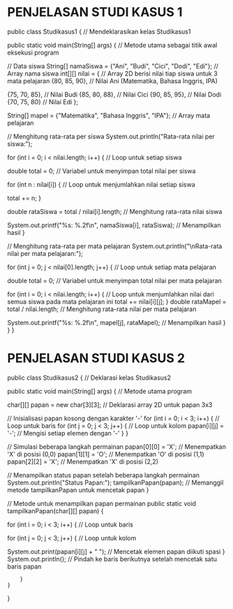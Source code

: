 # PENJELASAN STUDI KASUS 1
public class Studikasus1 { 
// Mendeklarasikan kelas Studikasus1

public static void main(String[] args) { 
// Metode utama sebagai titik awal eksekusi program

// Data siswa
String[] namaSiswa = {"Ani", "Budi", "Cici", "Dodi", "Edi"}; // Array nama siswa
int[][] nilai = { // Array 2D berisi nilai tiap siswa untuk 3 mata pelajaran
{80, 85, 90}, // Nilai Ani (Matematika, Bahasa Inggris, IPA)

{75, 70, 85}, // Nilai Budi
{85, 80, 88}, // Nilai Cici
{90, 85, 95}, // Nilai Dodi
{70, 75, 80}  // Nilai Edi
};

String[] mapel = {"Matematika", "Bahasa Inggris", "IPA"}; // Array mata pelajaran

// Menghitung rata-rata per siswa
System.out.println("Rata-rata nilai per siswa:");

for (int i = 0; i < nilai.length; i++) { 
// Loop untuk setiap siswa

double total = 0; 
// Variabel untuk menyimpan total nilai per siswa

for (int n : nilai[i]) { 
// Loop untuk menjumlahkan nilai setiap siswa

total += n;
}
            
double rataSiswa = total / nilai[i].length; 
// Menghitung rata-rata nilai siswa

System.out.printf("%s: %.2f\n", namaSiswa[i], rataSiswa); 
// Menampilkan hasil
}

// Menghitung rata-rata per mata pelajaran
System.out.println("\nRata-rata nilai per mata pelajaran:");
        
for (int j = 0; j < nilai[0].length; j++) { 
// Loop untuk setiap mata pelajaran

double total = 0; 
// Variabel untuk menyimpan total nilai per mata pelajaran

for (int i = 0; i < nilai.length; i++) { 
// Loop untuk menjumlahkan nilai dari semua siswa pada mata pelajaran ini
total += nilai[i][j];
}
double rataMapel = total / nilai.length; 
// Menghitung rata-rata nilai per mata pelajaran

System.out.printf("%s: %.2f\n", mapel[j], rataMapel); 
// Menampilkan hasil
        }
    }
}


# PENJELASAN STUDI KASUS 2

public class Studikasus2 { 
// Deklarasi kelas Studikasus2

public static void main(String[] args) { 
// Metode utama program

char[][] papan = new char[3][3]; 
// Deklarasi array 2D untuk papan 3x3

// Inisialisasi papan kosong dengan karakter '-'
for (int i = 0; i < 3; i++) { // Loop untuk baris
for (int j = 0; j < 3; j++) { // Loop untuk kolom
papan[i][j] = '-'; // Mengisi setiap elemen dengan '-'
    }
  }

// Simulasi beberapa langkah permainan
papan[0][0] = 'X'; // Menempatkan 'X' di posisi (0,0)
papan[1][1] = 'O'; // Menempatkan 'O' di posisi (1,1)
papan[2][2] = 'X'; // Menempatkan 'X' di posisi (2,2)


// Menampilkan status papan setelah beberapa langkah permainan
System.out.println("Status Papan:");
tampilkanPapan(papan); // Memanggil metode tampilkanPapan untuk mencetak papan
}

// Metode untuk menampilkan papan permainan
public static void tampilkanPapan(char[][] papan) { 
        
for (int i = 0; i < 3; i++) { // Loop untuk baris

for (int j = 0; j < 3; j++) { // Loop untuk kolom

System.out.print(papan[i][j] + " "); 
// Mencetak elemen papan diikuti spasi
       }
System.out.println(); 
// Pindah ke baris berikutnya setelah mencetak satu baris papan

        }
    }
}
